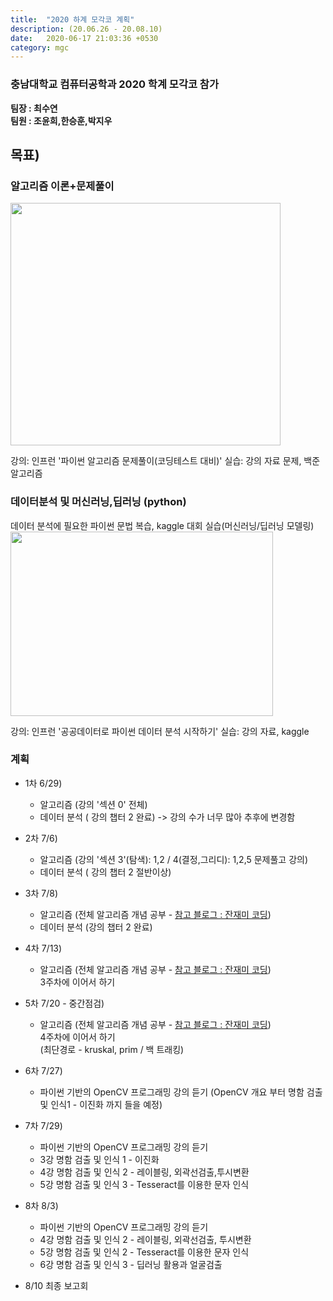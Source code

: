 ```yaml
---
title:  "2020 하계 모각코 계획"
description: (20.06.26 - 20.08.10)
date:   2020-06-17 21:03:36 +0530
category: mgc
---
```

### 충남대학교 컴퓨터공학과 2020 학계 모각코 참가
**팀장 : 최수연**  
**팀원 : 조윤희,한승훈,박지우**  



## 목표)
### 알고리즘 이론+문제풀이
<img src="https://user-images.githubusercontent.com/26339800/86516210-a5212100-be59-11ea-8fb3-4e20b0848c8e.JPG"  width="432" height="388">

강의: 인프런 '파이썬 알고리즘 문제풀이(코딩테스트 대비)'
실습: 강의 자료 문제, 백준 알고리즘


### 데이터분석 및 머신러닝,딥러닝 (python)
데이터 분석에 필요한 파이썬 문법 복습, kaggle 대회 실습(머신러닝/딥러닝 모델링)  
<img src="https://user-images.githubusercontent.com/26339800/86516231-d7cb1980-be59-11ea-81a1-28355dfa0a7a.JPG"  width="420" height="295">  

강의: 인프런 '공공데이터로 파이썬 데이터 분석 시작하기'
실습: 강의 자료, kaggle


### 계획

+ 1차 6/29)
  - 알고리즘 (강의 '섹션 0' 전체)
  - 데이터 분석 ( 강의 챕터 2 완료) -> 강의 수가 너무 많아 추후에 변경함

+ 2차 7/6)
  - 알고리즘 (강의 '섹션 3'(탐색): 1,2 / 4(결정,그리디): 1,2,5 문제풀고 강의)
  - 데이터 분석 ( 강의 챕터 2 절반이상)

+ 3차 7/8)
  - 알고리즘 (전체 알고리즘 개념 공부 - [참고 블로그 : 잔재미 코딩](https://www.fun-coding.org/Chapter12-bubblesorting.html))
  - 데이터 분석 (강의 챕터 2 완료)


+ 4차 7/13)
  - 알고리즘 (전체 알고리즘 개념 공부 - [참고 블로그 : 잔재미 코딩](https://www.fun-coding.org/Chapter12-bubblesorting.html))  
    3주차에 이어서 하기

+ 5차 7/20 - 중간점검)
  - 알고리즘 (전체 알고리즘 개념 공부 - [참고 블로그 : 잔재미 코딩](https://www.fun-coding.org/Chapter12-bubblesorting.html))  
    4주차에 이어서 하기  
    (최단경로 - kruskal, prim / 백 트래킹)

+ 6차 7/27)
  - 파이썬 기반의 OpenCV 프로그래밍 강의 듣기
    (OpenCV 개요 부터 명함 검출 및 인식1 - 이진화 까지 들을 예정)

+ 7차 7/29)
  - 파이썬 기반의 OpenCV 프로그래밍 강의 듣기
   - 3강 명함 검출 및 인식 1 - 이진화
   - 4강 명함 검출 및 인식 2 - 레이블링, 외곽선검출,투시변환
   - 5강 명함 검출 및 인식 3 - Tesseract를 이용한 문자 인식

+ 8차 8/3)
  - 파이썬 기반의 OpenCV 프로그래밍 강의 듣기
   - 4강 명함 검출 및 인식 2 - 레이블링, 외곽선검출, 투시변환
   - 5강 명함 검출 및 인식 2 - Tesseract를 이용한 문자 인식
   - 6강 명함 검출 및 인식 3 - 딥러닝 활용과 얼굴검출
  
+ 8/10 최종 보고회
